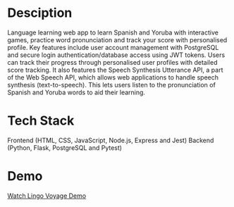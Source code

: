 # Desciption 
Language learning web app to learn Spanish and Yoruba with interactive games, practice word pronunciation and track your score with personalised profile. Key features include user account management with PostgreSQL and secure login authentication/database access using JWT tokens. Users can track their progress through personalised user profiles with detailed score tracking. It also features the Speech Synthesis Utterance API, a part of the Web Speech API, which allows web applications to handle speech synthesis (text-to-speech). This lets users listen to the pronunciation of Spanish and Yoruba words to aid their learning.

# Tech Stack
Frontend (HTML, CSS, JavaScript, Node.js, Express and Jest)
Backend (Python, Flask, PostgreSQL and Pytest)

# Demo
[Watch Lingo Voyage Demo](https://github.com/Seyi-Toluhi/language_learning_app/blob/main/Lingo%20voyage%20demo.mp4)

